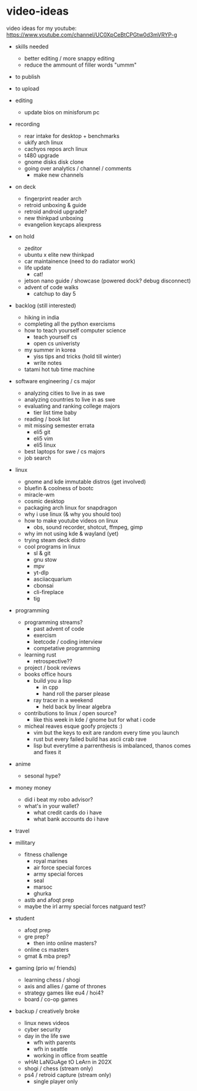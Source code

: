 # video-ideas
video ideas for my youtube: https://www.youtube.com/channel/UC0XpCeBtCPGtw0d3mVRYP-g

- skills needed
    - better editing / more snappy editing
    - reduce the ammount of filler words "ummm"

- to publish

- to upload

- editing
    - update bios on minisforum pc

- recording
    - rear intake for desktop + benchmarks
    - ukify arch linux
    - cachyos repos arch linux
    - t480 upgrade
    - gnome disks disk clone
    - going over analytics / channel / comments
        - make new channels

- on deck
    - fingerprint reader arch
    - retroid unboxing & guide
    - retroid android upgrade?
    - new thinkpad unboxing
    - evangelion keycaps aliexpress

- on hold
    - zeditor
    - ubuntu x elite new thinkpad
    - car maintainence (need to do radiator work)
    - life update
        - cat!
    - jetson nano guide / showcase (powered dock? debug disconnect)
    - advent of code walks
        - catchup to day 5

- backlog (still interested)
    - hiking in india
    - completing all the python exercisms
    - how to teach yourself computer science
        - teach yourself cs
        - open cs univeristy
    - my summer in korea
        - yiss tips and tricks (hold till winter)
        - write notes
    - tatami hot tub time machine

- software engineering / cs major
    - analyzing cities to live in as swe
    - analyzing countries to live in as swe
    - evaluating and ranking college majors
        - tier list time baby
    - reading / book list
    - mit missing semester errata
        - eli5 git
        - eli5 vim
        - eli5 linux
    - best laptops for swe / cs majors
    - job search

- linux
    - gnome and kde immutable distros (get involved)
    - bluefin & coolness of bootc
    - miracle-wm
    - cosmic desktop
    - packaging arch linux for snapdragon
    - why i use linux (& why you should too)
    - how to make youtube videos on linux
        - obs, sound recorder, shotcut, ffmpeg, gimp
    - why im not using kde & wayland (yet)
    - trying steam deck distro
    - cool programs in linux
        - sl & git
        - gnu stow
        - mpv
        - yt-dlp
        - asciiacquarium
        - cbonsai
        - cli-fireplace
        - tig

- programming
    - programming streams?
        - past advent of code
    	- exercism
    	- leetcode / coding interview
        - competative programming
    - learning rust
        - retrospective??
    - project / book reviews
    - books office hours
        - build you a lisp
            - in cpp
            - hand roll the parser please
        - ray tracer in a weekend
            - held back by linear algebra 
    - contributions to linux / open source?
        - like this week in kde / gnome but for what i code
    - micheal reaves esque goofy projects :)
        - vim but the keys to exit are random every time you launch
        - rust but every failed build has ascii crab rave
        - lisp but everytime a parrenthesis is imbalanced, thanos comes and fixes it


- anime
    - sesonal hype?

- money money
    - did i beat my robo advisor?
    - what's in your wallet?
        - what credit cards do i have
        - what bank accounts do i have

- travel

- millitary
    - fitness challenge
        - royal marines
        - air force special forces
        - army special forces
        - seal
        - marsoc
        - ghurka
    - astb and afoqt prep
    - maybe the irl army special forces natguard test?

- student
    - afoqt prep
    - gre prep?
        - then into online masters?
    - online cs masters
    - gmat & mba prep?

- gaming (prio w/ friends)
    - learning chess / shogi
    - axis and allies / game of thrones
    - strategy games like eu4 / hoi4?
    - board / co-op games

- backup / creatively broke
    - linux news videos
    - cyber security 
    - day in the life swe
        - wfh with parents
        - wfh in seattle
        - working in office from seattle
    - wHAt LaNGuAge tO LeArn in 202X
    - shogi / chess (stream only)
    - ps4 / retroid capture (stream only)
        - single player only
